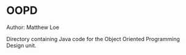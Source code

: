 # OOPD
Author: Matthew Loe

Directory containing Java code for the Object Oriented Programming Design unit.
